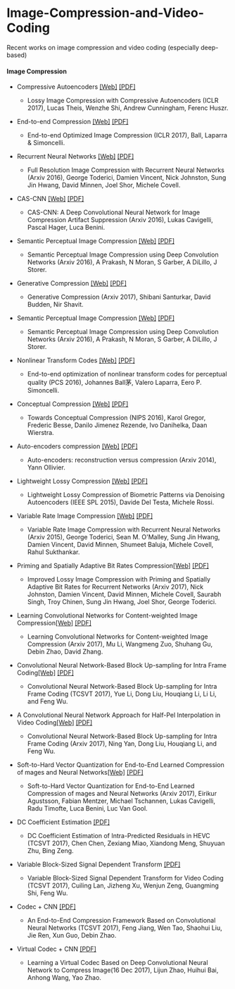# Image-Compression-and-Video-Coding

Recent works on image compression and video coding (especially deep-based)

#### Image Compression
 
 * Compressive Autoencoders [[Web]](https://arxiv.org/abs/1703.00395) [[PDF]](https://arxiv.org/pdf/1703.00395.pdf)
   * Lossy Image Compression with Compressive Autoencoders (ICLR 2017), Lucas Theis, Wenzhe Shi, Andrew Cunningham, Ferenc Huszr.
 
 * End-to-end Compression [[Web]](http://www.cns.nyu.edu/~lcv/iclr2017/) [[PDF]](https://arxiv.org/pdf/1611.01704.pdf)
   * End-to-end Optimized Image Compression (ICLR 2017), Ball, Laparra & Simoncelli.
 
 * Recurrent Neural Networks [[Web]](https://github.com/tensorflow/models/tree/master/compression) [[PDF]](https://arxiv.org/pdf/1608.05148.pdf)
   * Full Resolution Image Compression with Recurrent Neural Networks (Arxiv 2016), George Toderici, Damien Vincent, Nick Johnston, Sung Jin Hwang, David Minnen, Joel Shor, Michele Covell.
 
 * CAS-CNN [[Web]](https://arxiv.org/abs/1611.07233) [[PDF]](https://arxiv.org/pdf/1611.07233.pdf)
   * CAS-CNN: A Deep Convolutional Neural Network for Image Compression Artifact Suppression (Arxiv 2016), Lukas Cavigelli, Pascal Hager, Luca Benini.
  
 * Semantic Perceptual Image Compression [[Web]](https://github.com/iamaaditya/image-compression-cnn) [[PDF]](https://arxiv.org/pdf/1612.08712.pdf)
   * Semantic Perceptual Image Compression using Deep Convolution Networks (Arxiv 2016), A Prakash, N Moran, S Garber, A DiLillo, J Storer.
 
 * Generative Compression [[Web]](https://arxiv.org/abs/1703.01467) [[PDF]](https://arxiv.org/pdf/1703.01467.pdf)
   * Generative Compression (Arxiv 2017), Shibani Santurkar, David Budden, Nir Shavit.

 * Semantic Perceptual Image Compression [[Web]](https://github.com/iamaaditya/image-compression-cnn) [[PDF]](https://arxiv.org/pdf/1612.08712.pdf)
   * Semantic Perceptual Image Compression using Deep Convolution Networks (Arxiv 2016), A Prakash, N Moran, S Garber, A DiLillo, J Storer.

 * Nonlinear Transform Codes [[Web]](https://arxiv.org/abs/1607.05006) [[PDF]](https://arxiv.org/pdf/1607.05006.pdf)
   * End-to-end optimization of nonlinear transform codes for perceptual quality (PCS 2016), Johannes Ball茅, Valero Laparra, Eero P. Simoncelli.
  
 * Conceptual Compression [[Web]](https://arxiv.org/abs/1604.08772) [[PDF]](https://arxiv.org/pdf/1604.08772.pdf)
   * Towards Conceptual Compression (NIPS 2016), Karol Gregor, Frederic Besse, Danilo Jimenez Rezende, Ivo Danihelka, Daan Wierstra.
  
 * Auto-encoders compression [[Web]](https://arxiv.org/abs/1403.7752) [[PDF]](https://arxiv.org/pdf/1403.7752.pdf)
   * Auto-encoders: reconstruction versus compression (Arxiv 2014), Yann Ollivier.

 * Lightweight Lossy Compression [[Web]](http://ieeexplore.ieee.org/document/7239543/) [[PDF]](http://ieeexplore.ieee.org/document/7239543/)
   * Lightweight Lossy Compression of Biometric Patterns via Denoising Autoencoders (IEEE SPL 2015), Davide Del Testa, Michele Rossi.

 * Variable Rate Image Compression [[Web]](https://arxiv.org/abs/1511.06085) [[PDF]](https://arxiv.org/pdf/1511.06085.pdf)
   * Variable Rate Image Compression with Recurrent Neural Networks (Arxiv 2015), George Toderici, Sean M. O'Malley, Sung Jin Hwang, Damien Vincent, David Minnen, Shumeet Baluja, Michele Covell, Rahul Sukthankar.

 * Priming and Spatially Adaptive Bit Rates Compression[[Web]](https://arxiv.org/abs/1703.10114) [[PDF]](https://arxiv.org/pdf/1703.10114.pdf)
   * Improved Lossy Image Compression with Priming and Spatially Adaptive Bit Rates for Recurrent Networks (Arxiv 2017), Nick Johnston, Damien Vincent, David Minnen, Michele Covell, Saurabh Singh, Troy Chinen, Sung Jin Hwang, Joel Shor, George Toderici.

 * Learning Convolutional Networks for Content-weighted Image Compression[[Web]](https://arxiv.org/abs/1703.10553) [[PDF]](https://arxiv.org/abs/1703.10553.pdf)
   * Learning Convolutional Networks for Content-weighted Image Compression (Arxiv 2017), Mu Li, Wangmeng Zuo, Shuhang Gu, Debin Zhao, David Zhang.   

 * Convolutional Neural Network-Based Block Up-sampling for Intra Frame Coding[[Web]](https://arxiv.org/abs/1702.06728) [[PDF]](https://arxiv.org/pdf/1702.06728.pdf)
   * Convolutional Neural Network-Based Block Up-sampling for Intra Frame Coding (TCSVT 2017), Yue Li, Dong Liu, Houqiang Li, Li Li, and Feng Wu. 

 * A Convolutional Neural Network Approach for Half-Pel Interpolation in Video Coding[[Web]](https://arxiv.org/abs/1703.03502) [[PDF]](https://arxiv.org/pdf/1703.03502.pdf)
   * Convolutional Neural Network-Based Block Up-sampling for Intra Frame Coding (Arxiv 2017), Ning Yan, Dong Liu, Houqiang Li, and Feng Wu. 

 * Soft-to-Hard Vector Quantization for End-to-End Learned Compression of mages and Neural Networks[[Web]](https://arxiv.org/abs/1704.00648) [[PDF]](https://arxiv.org/pdf/1704.00648.pdf)
   * Soft-to-Hard Vector Quantization for End-to-End Learned Compression of mages and Neural Networks (Arxiv 2017), Eirikur Agustsson, Fabian Mentzer, Michael Tschannen, Lukas Cavigelli, Radu Timofte, Luca Benini, Luc Van Gool. 
   
 * DC Coefficient Estimation [[PDF]](http://ieeexplore.ieee.org/document/7903672/)
   * DC Coefficient Estimation of Intra-Predicted Residuals in HEVC (TCSVT 2017), Chen Chen, Zexiang Miao, Xiandong Meng, Shuyuan Zhu, Bing Zeng.
   
 * Variable Block-Sized Signal Dependent Transform [[PDF]](http://ieeexplore.ieee.org/document/7888910/)
   * Variable Block-Sized Signal Dependent Transform for Video Coding (TCSVT 2017), Cuiling Lan, Jizheng Xu, Wenjun Zeng, Guangming Shi, Feng Wu. 

 * Codec + CNN [[PDF]](http://ieeexplore.ieee.org/document/7999241/)
   * An End-to-End Compression Framework Based on Convolutional Neural Networks (TCSVT 2017), Feng Jiang, Wen Tao, Shaohui Liu, Jie Ren, Xun Guo, Debin Zhao. 
 * Virtual Codec + CNN [[PDF]](https://arxiv.org/abs/1712.05969)
   * Learning a Virtual Codec Based on Deep Convolutional Neural Network to Compress Image(16 Dec 2017), Lijun Zhao, Huihui Bai, Anhong Wang, Yao Zhao.


